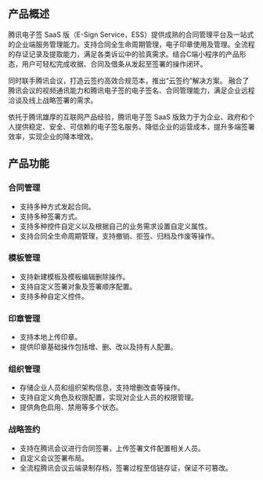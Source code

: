 ## 产品概述

腾讯电子签 SaaS 版（E-Sign Service，ESS）提供成熟的合同管理平台及一站式的企业端服务管理能力。支持合同全生命周期管理，电子印章使用及管理。全流程的存证记录及提取能力，满足各类诉讼中的验真需求。结合C端小程序的产品形态，用户可轻松完成收据、合同及借条从发起至签署的操作闭环。

同时联手腾讯会议，打造云签约高效合规范本，推出“云签约”解决方案。 融合了腾讯会议的视频通讯能力和腾讯电子签的电子签名、合同管理能力，满足企业远程洽谈及线上战略签署的需求。

依托于腾讯雄厚的互联网产品经验，腾讯电子签 SaaS 版致力于为企业、政府和个人提供稳定、安全、可信赖的电子签名服务。降低企业的运营成本，提升多端签署效率，实现企业的降本增效。



## 产品功能

### 合同管理

- 支持多种方式发起合同。
- 支持多种签署方式。
- 支持多种控件自定义以及根据自己的业务需求设置自定义属性。
- 支持合同全生命周期管理，支持撤销、拒签、归档及作废等操作。

### 模板管理

- 支持新建模板及模板编辑删除操作。
- 支持自定义签署对象及签署顺序配置。
- 支持多种自定义控件。

### 印章管理

- 支持本地上传印章。
- 提供印章基础操作包括增、删、改以及持有人配置。

### 组织管理

- 存储企业人员和组织架构信息，支持增删改查等操作。
- 支持自定义角色及权限配置，实现对企业人员的权限管理。
- 提供角色启用、禁用等多个状态。

### 战略签约

- 支持在腾讯会议进行合同签署，上传签署文件配置相关人员。
- 自定义会议签署布局。
- 全流程腾讯会议云端录制存档，签署过程至信链存证，保证不可篡改。
